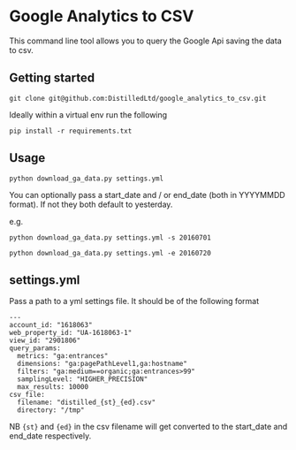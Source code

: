 # Google Analytics to CSV

This command line tool allows you to query the Google Api saving the data to csv.

## Getting started

`git clone git@github.com:DistilledLtd/google_analytics_to_csv.git`

Ideally within a virtual env run the following

`pip install -r requirements.txt`


## Usage

`python download_ga_data.py settings.yml`

You can optionally pass a start_date and / or end_date (both in YYYYMMDD format). If not they both default to yesterday.

e.g. 

`python download_ga_data.py settings.yml -s 20160701`

`python download_ga_data.py settings.yml -e 20160720`

## settings.yml

Pass a path to a yml settings file. It should be of the following format

```
---
account_id: "1618063"
web_property_id: "UA-1618063-1"
view_id: "2901806"
query_params:
  metrics: "ga:entrances"
  dimensions: "ga:pagePathLevel1,ga:hostname"
  filters: "ga:medium==organic;ga:entrances>99"
  samplingLevel: "HIGHER_PRECISION"
  max_results: 10000
csv_file:
  filename: "distilled_{st}_{ed}.csv"
  directory: "/tmp"
```

NB `{st}` and `{ed}` in the csv filename will get converted to the start_date and end_date respectively.
